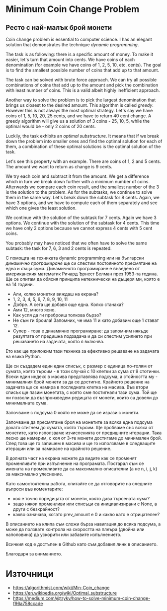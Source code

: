 # Minimum Coin Change Problem
## Ресто с най-малък брой монети


Coin change problem is essential to computer science. I has an elegant solution that demonstrates the technique _dynamic programming_.


The task is as following: there is a specific amount of money. To make it easier, let's turn that amount into cents. We have coins of each denomination (for example we have coins of 1, 2, 5, 10, etc. cents). The goal is to find the smallest possible number of coins that add up to that amount.

The task can be solved with brute force approach. We can try all possible combinations of coins that add up to the amount and pick the combination with least number of coins. This is a valid albeit highly inefficient approach.

Another way to solve the problem is to pick the largest denomination that brings us closest to the desired amount. This algorithm is called _greedy_. However this is not always the most optimal strategy. Let's say we have coins of 1, 5, 10, 20, 25 cents, and we have to return 40 cent change. A greedy algorithm will give us a solution of 3 coins - 25, 10, 5, while the optimal would be - only 2 coins of 20 cents. 

Luckily, the task exhibits an _optimal substructure_. It means that if we break down the problem into smaller ones and find the optimal solution for each of them, a combination of these optimal solutions is the optimal solution of the task.

Let's see this property with an example. There are coins of 1, 2 and 5 cents. The amount we want to return as change is 9 cents.

We try each coin and subtract it from the amount. We get a difference which in turn we break down further with a minimum number of coins. Afterwards we compare each coin result, and the  smallest number of the 3 is the solution to the problem.
  As for the subtasks, we continue to solve them in the same way. Let's break down the subtask for 8 cents. Again, we have 3 options, and we have to compute each of them separately and see which one gives the least solution.

We continue with the solution of the subtask for 7 cents. Again we have 3 options. We continue with the solution of the subtask for 4 cents. This time we have only 2 options because we cannot express 4 cents with 5 cent coins.

You probably may have noticed that we often have to solve the same subtask: the task for 7, 6, 3 and 2 cents is repeated.

С помощта на техниката dynamic programming или на български _динамично програмиране_  ще си спестим постоянното пресмятане на една и съща сума. Динамичното програмиране е въведено от американския математик Ричард Ърнест Белман през 1953-та година. Ще се опитам да обясня принципа нетехнически на дъщеря ми, която е на 14 години.

- Али, колко монетки виждаш на екрана?
- 1, 2, 3, 4, 5, 6, 7, 8, 9, 10, 11 
- Добре. А сега ще добавя още една. Колко станаха?
- Ами 12, много ясно.
- Как успя да ги преброиш толкова бързо?
- Не съм ги броила! Запомних, че има 11 и като добавим още 1 стават 12.
- Супер - това е динамично програмиране: да запомним някъде резултата от предишна подзадача и да си спестим усилието при решаването на задачата, която я включва. 

Ето как ще приложим тази техника за ефективно решаване на задачата на езика Python.

Ще си създадем един един списък, с размер с единица по-голям от сумата, която търсим - в този случай с 10 клетки за сума от 9 стотинки. Всеки един индекс в масива представлява подсума, а стойността му - минималния брой монети за да се достигне. Крайното решение на задачата ще се намира в последната клетка на масива. Във втори списък ще пазим монетата, с която сме постигнали тази сума. Той ще ни позволи да възпроизведем редицата от монети, които са довели до минималната сума.

Започваме с подсума 0 която не може да се изрази с монети. 

Започваме да пресмятаме броя на монетите за всяка една подсума докато стигнем до сумата, която търсим. Ще пробваме със всяка от монетите, като използваме изчисленията от предишните итерации. Така лесно ще намерим, с коя от 3-те монети достигаме до минимален брой. След това ще го запишем в масива и ще го използваме в следващите итерации или за намиране на крайното решение. 

В долната част на екрана можете да видите как се променят променливите при изпълнение на програмата. Постарал съм се имената на променливите да са максимално описателни (а не n, i, j, k) за максимално улеснение.

Като самостоятелна работа, опитайте се да отговорите на следните въпроси във коментарите:
* коя е точно поредицата от монети, която дава търсената сума?
* защо някои променливи или списъци са инициализирани с None, а други с безкрайност?
* какво означава, когато prev_amount е 0 и какво като е отрицателен?

В описанието на клипа съм сложи бърза навигация до всяка подсума, а може да ползвате контрола на скоростта на плеъра (двойна или наполовина) да ускорити или забавите изпълнението. 

Всичкия код е достъпен в Github като съм добавил линк в описанието.

Благодаря за вниманието.


   



# Източници
* https://algorithmist.com/wiki/Min-Coin_change
* https://en.wikipedia.org/wiki/Optimal_substructure
* https://medium.com/@trykv/how-to-solve-minimum-coin-change-f96a758ccade



